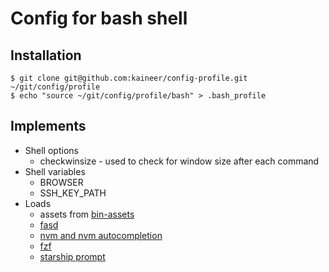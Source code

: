 Config for bash shell
=====================

Installation
------------

```
$ git clone git@github.com:kaineer/config-profile.git ~/git/config/profile
$ echo "source ~/git/config/profile/bash" > .bash_profile
```

Implements
----------

 * Shell options
   * checkwinsize - used to check for window size after each command
 * Shell variables
   * BROWSER
   * SSH_KEY_PATH
 * Loads
   * assets from [bin-assets](https://gitlab.com:kaineer/bin-assets)
   * [fasd](https://github.com/clvv/fasd)
   * [nvm and nvm autocompletion](https://github.com/nvm-sh/nvm)
   * [fzf](https://github.com/junegunn/fzf)
   * [starship prompt](https://starship.rs/)
